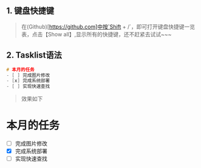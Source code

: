 ## 1. 键盘快捷键
> 在(Github)[https://github.com]中按`Shift + /`，即可打开键盘快捷键一览表，点击【Show all】,显示所有的快捷键，还不赶紧去试试~~~

## 2. Tasklist语法
````cpp
# 本月的任务
- [ ] 完成图片修改  
- [x] 完成系统部署
- [ ] 实现快速查找
````
> 效果如下

# 本月的任务
- [ ] 完成图片修改
- [x] 完成系统部署
- [ ] 实现快速查找